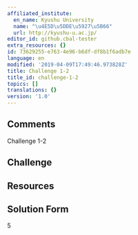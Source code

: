 ```yaml
---
affiliated_institute:
  en_name: Kyushu University
  name: "\u4E5D\u5DDE\u5927\u5B66"
  url: http://kyushu-u.ac.jp/
editor_id: github.cbal-tester
extra_resources: {}
id: 73629255-e763-4e96-b6df-df8b1f6adb7e
language: en
modified: '2019-04-09T17:49:46.973828Z'
title: Challenge 1-2
title_id: challenge-1-2
topics: []
translations: {}
version: '1.0'
---
```


## Comments

Challenge 1-2

## Challenge



## Resources



## Solution Form
5



